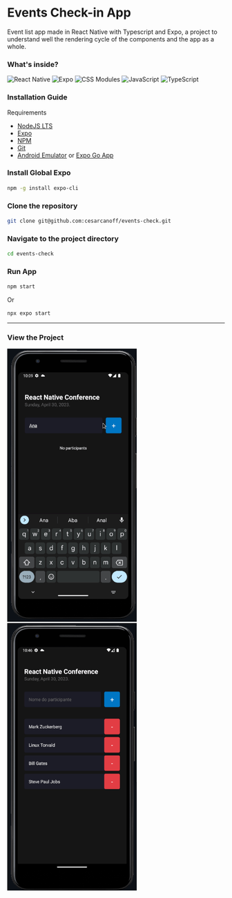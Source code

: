 
# Events Check-in App

Event list app made in React Native with Typescript and Expo, a project to understand well the rendering cycle of the components and the app as a whole.


### What's inside?
![React Native](https://img.shields.io/badge/react_native-%2320232a.svg?style=for-the-badge&logo=react&logoColor=%2361DAFB)
![Expo](https://img.shields.io/badge/expo-1C1E24?style=for-the-badge&logo=expo&logoColor=#D04A37)
![CSS Modules](https://img.shields.io/badge/CSS_Modules-%231572B6.svg?style=for-the-badge&logo=css3&logoColor=white)
![JavaScript](https://img.shields.io/badge/javascript-%23323330.svg?style=for-the-badge&logo=javascript&logoColor=%23F7DF1E)
![TypeScript](https://img.shields.io/badge/typescript-%23007ACC.svg?style=for-the-badge&logo=typescript&logoColor=white)

<div align="left" width="50%">
  
### Installation Guide

Requirements
- [NodeJS LTS](https://nodejs.org/)
- [Expo](https://expo.dev/)
- [NPM](https://www.npmjs.com/)
- [Git](https://git-scm.com/)
- [Android Emulator](https://developer.android.com/studio/install) or [Expo Go App](https://expo.dev/expo-go)

### Install Global Expo
```bash
npm -g install expo-cli
```

### Clone the repository
```bash
git clone git@github.com:cesarcanoff/events-check.git
```

### Navigate to the project directory
```bash
cd events-check
```

### Run App
```bash
npm start
```
Or

```bash
npx expo start
```

</div>

---

### View the Project
<span><img src="./assets/events-app.gif" width="300" /></span>
<img src="./assets/event-app.png" width="300" align="left" />
